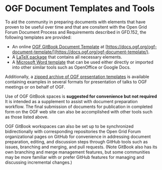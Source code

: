 # OGF Document Templates and Tools

To aid the community in preparing documents with elements that have proven to be useful over time and that are consitent with the Open Grid Forum Document Process and Requirements described in GFD.152, the following templates are provided:

* An online [OGF GitBook Document Template](https://docs.ogf.org/ogf-document-template/) at [https://docs.ogf.org/ogf-document-template/](https://docs.ogf.org/ogf-document-template/).
* A [LaTeX package](https://redmine.ogf.org/attachments/31/OGF_document_latex_template.zip) that contains all necessary elements.
* A [Microsoft Word template](https://redmine.ogf.org/attachments/32/OGF_document_word_template.docx) that can be used either directly or imported into other similar tools such as OpenOffice or Google Docs.

Additionally, a [zipped archive of OGF presentation templates](https://redmine.ogf.org/attachments/51/OGF%20Presentation%20Templates.zip) is available containing examples in several formats for presentation of talks to OGF meetings or on behalf of OGF.

Use of OGF GitBook spaces is **suggested for convenience but not required** It is intended as a supplement to assist with document preparation workflow. The final submission of documents for publication in completed form on the OGF web site can also be accomplished with other tools such as those listed above. 

OGF GitBook workspaces can also be set up to be synchronized bidirectionally with corresponding repositories the Open Grid Forum organizational pages on GitHub for convenience in addressing document preparation, editing, and discussion steps through GitHub tools such as issues, branching and merging, and pull requests. \(Note GitBook also has its own branching and merge management features, but some communities may be more familiar with or prefer GitHub features for managing and discussing incremental changes.\)

